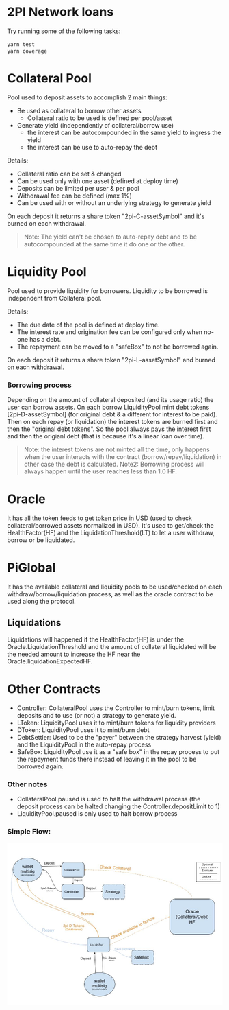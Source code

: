 # 2PI Network loans

Try running some of the following tasks:

```shell
yarn test
yarn coverage
```

# Collateral Pool
Pool used to deposit assets to accomplish 2 main things:
- Be used as collateral to borrow other assets
    - Collateral ratio to be used is defined per pool/asset
- Generate yield (independently of collateral/borrow use)
    - the interest can be autocompounded in the same yield to ingress the yield
    - the interest can be use to auto-repay the debt

Details:
- Collateral ratio can be set & changed
- Can be used only with one asset (defined at deploy time)
- Deposits can be limited per user & per pool
- Withdrawal fee can be defined (max 1%)
- Can be used with or without an underlying strategy to generate yield

On each deposit it returns a share token "2pi-C-assetSymbol" and it's burned on each withdrawal.
> Note: The yield can't be chosen to auto-repay debt and to be autocompounded at the same time it do one or the other.

# Liquidity Pool
Pool used to provide liquidity for borrowers. Liquidity to be borrowed is independent from Collateral pool.

Details:
- The due date of the pool is defined at deploy time.
- The interest rate and origination fee can be configured only when no-one has a debt.
- The repayment can be moved to a "safeBox" to not be borrowed again.

On each deposit it returns a share token "2pi-L-assetSymbol" and burned on each withdrawal.

### Borrowing process
Depending on the amount of collateral deposited (and its usage ratio) the user can borrow assets.
On each borrow LiquidityPool mint debt tokens [2pi-D-assetSymbol] (for original debt & a different for interest to be paid).
Then on each repay (or liquidation) the interest tokens are burned first and then the "original debt tokens". So the pool always pays the interest first and then the origianl debt (that is because it's a linear loan over time).

> Note: the interest tokens are not minted all the time, only happens when the user interacts with the contract (borrow/repay/liquidation) in other case the debt is calculated.
> Note2: Borrowing process will always happen until the user reaches less than 1.0 HF.

# Oracle
It has all the token feeds to get token price in USD (used to check collateral/borrowed assets normalized in USD).
It's used to get/check the HealthFactor(HF) and the LiquidationThreshold(LT) to let a user withdraw, borrow or be liquidated.

# PiGlobal
It has the available collateral and liquidity pools to be used/checked on each withdraw/borrow/liquidation process, as well as the oracle contract to be used along the protocol.

## Liquidations
Liquidations will happened if the HealthFactor(HF) is under the Oracle.LiquidationThreshold and the amount of collateral liquidated will be the needed amount to increase the HF near the Oracle.liquidationExpectedHF.

# Other Contracts
- Controller: CollateralPool uses the Controller to mint/burn tokens, limit deposits and to use (or not) a strategy to generate yield.
- LToken: LiquidityPool uses it to mint/burn tokens for liquidity providers
- DToken: LiquidityPool uses it to mint/burn debt
- DebtSettler: Used to be the "payer" between the strategy harvest (yield) and the LiquidityPool in the auto-repay process
- SafeBox: LiquidityPool use it as a "safe box" in the repay process to put the repayment funds there instead of leaving it in the pool to be borrowed again.

### Other notes
- CollateralPool.paused is used to halt the withdrawal process (the deposit process can be halted changing the Controller.depositLimit to 1)
- LiquidityPool.paused is only used to halt borrow process

### Simple Flow:
![SimpleFlow](/extras/simple-flow.jpg)
